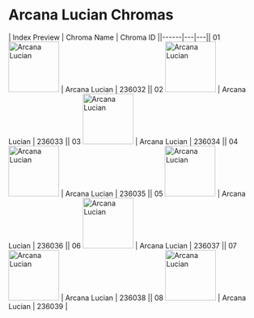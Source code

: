 # Arcana Lucian Chromas

| Index  Preview | Chroma Name | Chroma ID ||------|---|---|| 01  <img src='https://raw.communitydragon.org/latest/plugins/rcp-be-lol-game-data/global/default/v1/champion-chroma-images/236/236032.png' alt='Arcana Lucian' width='100'> | Arcana Lucian | 236032 || 02  <img src='https://raw.communitydragon.org/latest/plugins/rcp-be-lol-game-data/global/default/v1/champion-chroma-images/236/236033.png' alt='Arcana Lucian' width='100'> | Arcana Lucian | 236033 || 03  <img src='https://raw.communitydragon.org/latest/plugins/rcp-be-lol-game-data/global/default/v1/champion-chroma-images/236/236034.png' alt='Arcana Lucian' width='100'> | Arcana Lucian | 236034 || 04  <img src='https://raw.communitydragon.org/latest/plugins/rcp-be-lol-game-data/global/default/v1/champion-chroma-images/236/236035.png' alt='Arcana Lucian' width='100'> | Arcana Lucian | 236035 || 05  <img src='https://raw.communitydragon.org/latest/plugins/rcp-be-lol-game-data/global/default/v1/champion-chroma-images/236/236036.png' alt='Arcana Lucian' width='100'> | Arcana Lucian | 236036 || 06  <img src='https://raw.communitydragon.org/latest/plugins/rcp-be-lol-game-data/global/default/v1/champion-chroma-images/236/236037.png' alt='Arcana Lucian' width='100'> | Arcana Lucian | 236037 || 07  <img src='https://raw.communitydragon.org/latest/plugins/rcp-be-lol-game-data/global/default/v1/champion-chroma-images/236/236038.png' alt='Arcana Lucian' width='100'> | Arcana Lucian | 236038 || 08  <img src='https://raw.communitydragon.org/latest/plugins/rcp-be-lol-game-data/global/default/v1/champion-chroma-images/236/236039.png' alt='Arcana Lucian' width='100'> | Arcana Lucian | 236039 |